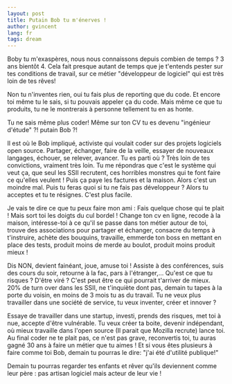 ```yaml
---
layout: post
title: Putain Bob tu m'énerves !
author: gvincent
lang: fr
tags: dream
---
```


Boby tu m'exaspères, nous nous connaissons depuis combien de temps ?
3 ans bientôt 4. Cela fait presque autant de temps que je t'entends pester sur tes conditions de travail,
sur ce métier "développeur de logiciel" qui est très loin de tes rêves!

<!--more-->

Non tu n'inventes rien, oui tu fais plus de reporting que du code.
Et encore toi même tu le sais, si tu pouvais appeler ça du code.
Mais même ce que tu produits, tu ne le montrerais à personne tellement tu en as honte.

Tu ne sais même plus coder! Même sur ton CV tu es devenu "ingénieur d'étude" ?! putain Bob ?!


Il est où le Bob impliqué, activiste qui voulait coder sur des projets logiciels open source. Partager, échanger, faire de la veille, essayer de nouveaux langages, échouer, se relever, avancer. Tu es parti où ? Très loin de tes convictions, vraiment très loin.
Tu me répondras que c'est le système qui veut ça, que seul les SSII recrutent, ces horribles monstres qui te font faire ce qu'elles veulent ! Puis ça paye les factures et la maison. Alors c'est un moindre mal. Puis tu feras quoi si tu ne fais pas développeur ? Alors tu acceptes et tu te résignes. C'est plus facile.


Je vais te dire ce que tu peux faire mon ami :
Fais quelque chose qui te plait ! Mais sort toi les doigts du cul bordel !
Change ton cv en ligne, recode à la maison, intéresse-toi à ce qu'il se passe dans ton métier autour de toi, trouve des associations pour partager et échanger, consacre du temps à t'instruire, achète des bouquins, travaille, emmerde ton boss en mettant en place des tests, produit moins de merde au boulot, produit moins produit mieux !


Dis NON, devient fainéant, joue, amuse toi ! Assiste à des conférences, suis des cours du soir, retourne à la fac, pars
 à l'étranger,... Qu'est ce que tu risques ? D'être viré ? C'est peut être ce qui pourrait t'arriver de mieux.
 20% de turn over dans les SSII, ne t'inquiète dont pas, demain tu tapes à la porte du voisin, en moins de 3 mois tu as du travail.
Tu ne veux plus travailler dans une société de service, tu veux inventer, créer et innover ?

Essaye de travailler dans une startup, investi, prends des risques, met toi à nue, accepte d'être vulnérable.
Tu veux créer ta boite, devenir indépendant, où mieux travaille dans l'open source (Il parait que Mozilla recrute) lance toi.
Au final coder ne te plait pas, ce n'est pas grave, reconvertis toi, tu auras gagné 30 ans à faire un métier que tu aimes !
Et si vous êtes plusieurs à faire comme toi Bob, demain tu pourras le dire: "j'ai été d'utilité publique!"

Demain tu pourras regarder tes enfants et rêver qu'ils deviennent comme leur père : pas artisan logiciel mais acteur de leur vie !

